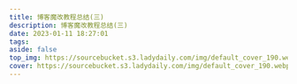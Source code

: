 ```yaml
---
title: 博客魔改教程总结(三)
description: 博客魔改教程总结(三)
date: 2023-01-11 18:27:01
tags:
aside: false
top_img: https://sourcebucket.s3.ladydaily.com/img/default_cover_190.webp
cover: https://sourcebucket.s3.ladydaily.com/img/default_cover_190.webp
---
```

